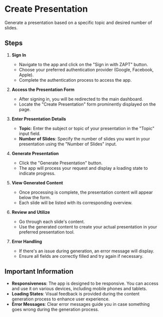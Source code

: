 # Create Presentation

Generate a presentation based on a specific topic and desired number of slides.

## Steps

1. **Sign In**
    - Navigate to the app and click on the "Sign in with ZAPT" button.
    - Choose your preferred authentication provider (Google, Facebook, Apple).
    - Complete the authentication process to access the app.

2. **Access the Presentation Form**
    - After signing in, you will be redirected to the main dashboard.
    - Locate the "Create Presentation" form prominently displayed on the page.

3. **Enter Presentation Details**
    - **Topic**: Enter the subject or topic of your presentation in the "Topic" input field.
    - **Number of Slides**: Specify the number of slides you want in your presentation using the "Number of Slides" input.

4. **Generate Presentation**
    - Click the "Generate Presentation" button.
    - The app will process your request and display a loading state to indicate progress.

5. **View Generated Content**
    - Once processing is complete, the presentation content will appear below the form.
    - Each slide will be listed with its corresponding overview.

6. **Review and Utilize**
    - Go through each slide's content.
    - Use the generated content to create your actual presentation in your preferred presentation tool.

7. **Error Handling**
    - If there's an issue during generation, an error message will display.
    - Ensure all fields are correctly filled and try again if necessary.

## Important Information

- **Responsiveness**: The app is designed to be responsive. You can access and use it on various devices, including mobile phones and tablets.
- **Loading States**: Visual feedback is provided during the content generation process to enhance user experience.
- **Error Messages**: Clear error messages guide you in case something goes wrong during the generation process.